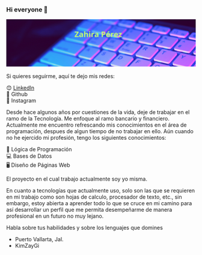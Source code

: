 <!--Saluda-->
### Hi everyone 👋 

<!--Encabezado -->

![header](/Encabezado2.png)

<!--Espacio para enlazar tus perfiles-->
Si quieres seguirme, aquí te dejo mis redes:

:blush: [LinkedIn](https://www.linkedin.com/in/zahira-perez-bravo/overlay/about-this-profile/?lipi=urn%3Ali%3Apage%3Ad_flagship3_profile_view_base%3BXlg5p04UR%2B2yhhjnE%2FjQ4Q%3D%3D)<br>
:dart: Github <br>
:jigsaw: Instagram

<!--Escribe acerca de ti-->
Desde hace algunos años por cuestiones de la vida, deje de trabajar en el ramo de la Tecnología. Me enfoque al ramo bancario y financiero. Actualmente me encuentro refrescando mis conocimientos en el área de programación, despues de algun tiempo de no trabajar en ello. Aún cuando no he ejercido mi profesión, tengo los siguientes conocimientos:

:floppy_disk: Lógica de Programación<br>
:computer: Bases de Datos<br>
:desktop_computer: Diseño de Páginas Web

<!--Lista tus proyectos-->
El proyecto en el cual trabajo actualmente soy yo misma.

<!--Principales Tecnologías que manejo-->
En cuanto a tecnologías que actualmente uso, solo son las que se requieren en mi trabajo como son hojas de calculo, procesador de texto, etc., sin embargo, estoy abierta a aprender todo lo que se cruce en mi camino para así desarrollar un perfil que me permita desempeñarme de manera profesional en un futuro no muy lejano.

<!--Tus estadísticas de uso o los lenguajes que más usas-->

<!--** Afinando un poco más el perfil**-->

<!--Foto pendiente-->

<!--Agrega una breve descripción-->
Habla sobre tus habilidades y sobre los lenguajes que domines

* Puerto Vallarta, Jal.
* KimZayGi





